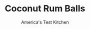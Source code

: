 ---
layout: ../../layouts/MarkdownPostLayout.astro
title: Coconut Rum Balls
author: America's Test Kitchen
pubDate: 2023-03-15
description: "Let’s get ready to rum-ball . . ."
image_url: https://res.cloudinary.com/hksqkdlah/image/upload/ar_1:1,c_fill,dpr_2.0,f_auto,fl_lossy.progressive.strip_profile,g_faces:auto,q_auto:low,w_344/38054_sfs-coconut-rum-balls-40
tags: ["Desserts or Baked Goods","Candy","Holiday"]
calories: 3382
protein: 
carbohydrates: 11
fats: 
fiber: 
ingredients: ["1 cup, confectioners' sugar, plus 1/2 cup for rolling","5 cups (12 ounces), vanilla wafer cookies","1 1/2 cups (4 1/2 ounces), sweetened shredded coconut","6 tablespoons coconut, rum","1/4 cup, light corn syrup","1/8 teaspoon, salt"]
serves: 48
time: "30 minutes, plus 1 hour chilling"
instructions: ["Place 1/2 cup confectioners’ sugar in shallow dish. Process cookies and coconut in food processor until finely ground, about 20 seconds. Transfer to large bowl. Stir in rum, corn syrup, salt, and remaining 1 cup confectioners’ sugar until fully combined.","Working with 1 tablespoon at a time, shape mixture into balls. Transfer balls to dish with confectioners’ sugar and roll to evenly coat; transfer to large plate. Refrigerate rum balls until firm, at least 1 hour. Serve. (Rum balls can be refrigerated for up to 1 week.)"]
nutrition: ["16 mg Potassium","7 mg Phosphorus","2 mg Calcium","2 mg Magnesium","35 mg Sodium","2 g Fat","1 g Saturated","2 µg Folic acid","6 g Sugars","2 g Water","11 g Carbs","5 µg Folate equivalent (total)","70 kcal Energy","5 g Sugars, added","3382 calories"]
notes: "We developed this recipe using a 12-ounce box of vanilla wafers, but the cookies are also available in 11-ounce boxes. If all you can find is an 11-ounce box, there’s no need to buy a second box to make up the extra ounce; just make the balls with 11 ounces of cookies. We prefer the bold flavor of dark rum here, but you can substitute golden or spiced rum, if desired."
---